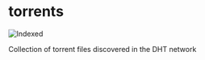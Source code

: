 torrents 
========
![Indexed](https://img.shields.io/badge/indexed-266980-blue)

Collection of torrent files discovered in the DHT network
